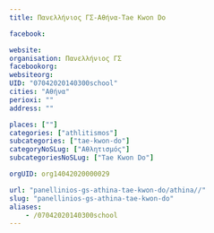 ```yaml
---
title: Πανελλήνιος ΓΣ-Αθήνα-Tae Kwon Do

facebook:

website:
organisation: Πανελλήνιος ΓΣ
facebookorg:
websiteorg:
UID: "07042020140300school"
cities: "Αθήνα"
perioxi: ""
address: ""

places: [""]
categories: ["athlitismos"]
subcategories: ["tae-kwon-do"]
categoryNoSLug: ["Αθλητισμός"]
subcategoriesNoSLug: ["Tae Kwon Do"]

orgUID: org14042020000029

url: "panellinios-gs-athina-tae-kwon-do/athina//"
slug: "panellinios-gs-athina-tae-kwon-do"
aliases:
    - /07042020140300school
---
```





